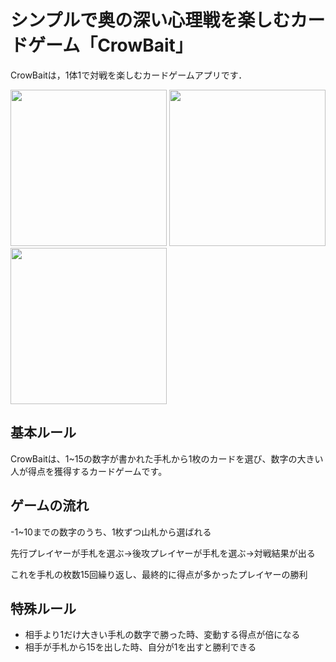 # シンプルで奥の深い心理戦を楽しむカードゲーム「CrowBait」
CrowBaitは，1体1で対戦を楽しむカードゲームアプリです．

<p>
  <img width="250px" src="https://user-images.githubusercontent.com/69156255/200169121-f7c25649-fb12-4cbf-afbe-9f54bc009fe3.png"　width="20%">
  <img width="250px" src="https://user-images.githubusercontent.com/69156255/200169074-d217af7f-a34b-45aa-ab87-b2fb23c55582.png"　width="20%">
  <img width="250px" src="https://user-images.githubusercontent.com/69156255/200169013-2b5c7546-c958-46e3-8f24-20ea4fce7535.png"　width="20%">
</p>

## 基本ルール
CrowBaitは、1~15の数字が書かれた手札から1枚のカードを選び、数字の大きい人が得点を獲得するカードゲームです。

## ゲームの流れ

-1~10までの数字のうち、1枚ずつ山札から選ばれる

先行プレイヤーが手札を選ぶ→後攻プレイヤーが手札を選ぶ→対戦結果が出る

これを手札の枚数15回繰り返し、最終的に得点が多かったプレイヤーの勝利

## 特殊ルール

- 相手より1だけ大きい手札の数字で勝った時、変動する得点が倍になる
- 相手が手札から15を出した時、自分が1を出すと勝利できる
